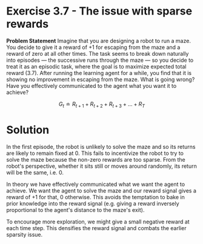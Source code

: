 # Exercise 3.7 - The issue with sparse rewards

**Problem Statement**
Imagine that you are designing a robot to run a maze. You decide to give it a reward of +1 for escaping from the maze and a reward of zero at all other times. The task seems to break down naturally into episodes — the successive runs through the maze — so you decide to treat it as an episodic task, where the goal is to maximize expected total reward (3.7). After running the learning agent for a while, you find that it is showing no improvement in escaping from the maze. What is going wrong? Have you effectively communicated to the agent what you want it to achieve? 

$$G_t \doteq R_{t+1} + R_{t+2} + R_{t+3} + ... + R_T \tag{3.7}$$

# Solution
In the first episode, the robot is unlikely to solve the maze and so its returns are likely to remain fixed at $0$. This fails to incentivize the robot to try to solve the maze because the non-zero rewards are too sparse. From the robot's perspective, whether it sits still or moves around randomly, its return will be the same, i.e. $0$. 

In theory we have effectively communicated what we want the agent to achieve. We want the agent to solve the maze and our reward signal gives a reward of +1 for that, 0 otherwise. This avoids the temptation to bake in prior knowledge into the reward signal (e.g. giving a reward inversely proportional to the agent's distance to the maze's exit).

To encourage more exploration, we might give a small negative reward at each time step. This densifies the reward signal and combats the earlier sparsity issue.
